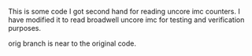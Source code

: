 This is some code I got second hand for reading uncore imc counters. I have
modified it to read broadwell uncore imc for testing and verification purposes.

orig branch is near to the original code.
